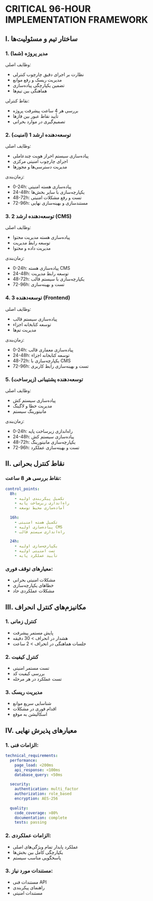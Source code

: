 # CRITICAL 96-HOUR IMPLEMENTATION FRAMEWORK

## I. ساختار تیم و مسئولیت‌ها

### 1. مدیر پروژه (شما)
وظایف اصلی:
- نظارت بر اجرای دقیق چارچوب کنترلی
- مدیریت ریسک و رفع موانع
- تضمین یکپارچگی پیاده‌سازی
- هماهنگی بین تیم‌ها

نقاط کنترلی:
- بررسی هر 4 ساعت پیشرفت پروژه
- تأیید نقاط عبور بین فازها
- تصمیم‌گیری در موارد بحرانی

### 2. توسعه‌دهنده ارشد 1 (امنیت)
وظایف اصلی:
- پیاده‌سازی سیستم احراز هویت چندعاملی
- اجرای چارچوب امنیتی مرکزی
- مدیریت دسترسی‌ها و مجوزها

زمان‌بندی:
- 0-24h: پیاده‌سازی هسته امنیتی
- 24-48h: یکپارچه‌سازی با سایر بخش‌ها
- 48-72h: تست و رفع مشکلات امنیتی
- 72-96h: مستندسازی و بهینه‌سازی نهایی

### 3. توسعه‌دهنده ارشد 2 (CMS)
وظایف اصلی:
- پیاده‌سازی هسته مدیریت محتوا
- توسعه رابط مدیریت
- مدیریت داده و محتوا

زمان‌بندی:
- 0-24h: پیاده‌سازی هسته CMS
- 24-48h: توسعه رابط مدیریت
- 48-72h: یکپارچه‌سازی با سیستم قالب
- 72-96h: تست و بهینه‌سازی

### 4. توسعه‌دهنده 3 (Frontend)
وظایف اصلی:
- پیاده‌سازی سیستم قالب
- توسعه کتابخانه اجزاء
- مدیریت تم‌ها

زمان‌بندی:
- 0-24h: پیاده‌سازی معماری قالب
- 24-48h: توسعه کتابخانه اجزاء
- 48-72h: یکپارچه‌سازی با CMS
- 72-96h: تست و بهینه‌سازی رابط کاربری

### 5. توسعه‌دهنده پشتیبانی (زیرساخت)
وظایف اصلی:
- پیاده‌سازی سیستم کش
- مدیریت خطا و لاگینگ
- مانیتورینگ سیستم

زمان‌بندی:
- 0-24h: راه‌اندازی زیرساخت پایه
- 24-48h: پیاده‌سازی سیستم کش
- 48-72h: یکپارچه‌سازی مانیتورینگ
- 72-96h: تست و بهینه‌سازی عملکرد

## II. نقاط کنترل بحرانی

### نقاط بررسی هر 8 ساعت:
```yaml
control_points:
  8h:
    - تکمیل پیکربندی اولیه
    - راه‌اندازی زیرساخت پایه
    - آماده‌سازی محیط توسعه
  
  16h:
    - تکمیل هسته امنیتی
    - پیاده‌سازی اولیه CMS
    - راه‌اندازی سیستم قالب
  
  24h:
    - یکپارچه‌سازی اولیه
    - تست امنیتی اولیه
    - تأیید عملکرد پایه
```

### معیارهای توقف فوری:
- مشکلات امنیتی بحرانی
- خطاهای یکپارچه‌سازی
- مشکلات عملکردی حاد

## III. مکانیزم‌های کنترل انحراف

### 1. کنترل زمانی
- پایش مستمر پیشرفت
- هشدار در انحراف > 30 دقیقه
- جلسات هماهنگی در انحراف > 2 ساعت

### 2. کنترل کیفیت
- تست مستمر امنیتی
- بررسی کیفیت کد
- تست عملکرد در هر مرحله

### 3. مدیریت ریسک
- شناسایی سریع موانع
- اقدام فوری در مشکلات
- اسکالیشن به موقع

## IV. معیارهای پذیرش نهایی

### 1. الزامات فنی:
```yaml
technical_requirements:
  performance:
    page_load: <200ms
    api_response: <100ms
    database_query: <50ms
  
  security:
    authentication: multi_factor
    authorization: role_based
    encryption: AES-256
  
  quality:
    code_coverage: >80%
    documentation: complete
    tests: passing
```

### 2. الزامات عملکردی:
- عملکرد پایدار تمام ویژگی‌های اصلی
- یکپارچگی کامل بین بخش‌ها
- پاسخگویی مناسب سیستم

### 3. مستندات مورد نیاز:
- مستندات فنی API
- راهنمای پیکربندی
- مستندات امنیتی
